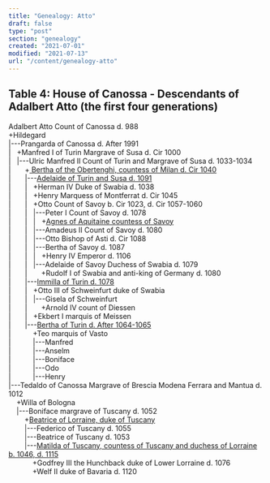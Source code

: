 ```yaml
---
title: "Genealogy: Atto"
draft: false
type: "post"
section: "genealogy"
created: "2021-07-01"
modified: "2021-07-13"
url: "/content/genealogy-atto"
---
```

<h2>Table 4: House of Canossa - Descendants of Adalbert Atto (the first four generations)</h2>
<p>Adalbert Atto Count of Canossa d. 988<br>
+Hildegard <br>
|---Prangarda of Canossa d. After 1991<br>
|&nbsp;&nbsp;&nbsp;+Manfred I of Turin Margrave of Susa d. Cir 1000<br>
|&nbsp;&nbsp;&nbsp;|---Ulric Manfred II Count of Turin and Margrave of Susa d. 1033-1034<br>
|&nbsp;&nbsp;&nbsp;&nbsp;&nbsp;&nbsp;&nbsp;+<a name="n129"></a><a href="/woman/129.html"> Bertha of the Obertenghi, countess of Milan d. Cir 1040</a><br>
|&nbsp;&nbsp;&nbsp;&nbsp;&nbsp;&nbsp;&nbsp;|---<a name="n105"></a><a href="/woman/105.html">Adelaide of Turin and Susa d. 1091</a><br>
|&nbsp;&nbsp;&nbsp;&nbsp;&nbsp;&nbsp;&nbsp;|&nbsp;&nbsp;&nbsp;+Herman IV Duke of Swabia d. 1038<br>
|&nbsp;&nbsp;&nbsp;&nbsp;&nbsp;&nbsp;&nbsp;|&nbsp;&nbsp;&nbsp;+Henry Marquess of Montferrat d. Cir 1045<br>
|&nbsp;&nbsp;&nbsp;&nbsp;&nbsp;&nbsp;&nbsp;|&nbsp;&nbsp;&nbsp;+Otto Count of Savoy b. Cir 1023, d. Cir 1057-1060<br>
|&nbsp;&nbsp;&nbsp;&nbsp;&nbsp;&nbsp;&nbsp;|&nbsp;&nbsp;&nbsp;|---Peter I Count of Savoy d. 1078<br>
|&nbsp;&nbsp;&nbsp;&nbsp;&nbsp;&nbsp;&nbsp;|&nbsp;&nbsp;&nbsp;|&nbsp;&nbsp;&nbsp;+<a name="n25340"></a><a href="/woman/25340.html">Agnes of Aquitaine countess of Savoy </a><br>
|&nbsp;&nbsp;&nbsp;&nbsp;&nbsp;&nbsp;&nbsp;|&nbsp;&nbsp;&nbsp;|---Amadeus II Count of Savoy d. 1080<br>
|&nbsp;&nbsp;&nbsp;&nbsp;&nbsp;&nbsp;&nbsp;|&nbsp;&nbsp;&nbsp;|---Otto Bishop of Asti d. Cir 1088<br>
|&nbsp;&nbsp;&nbsp;&nbsp;&nbsp;&nbsp;&nbsp;|&nbsp;&nbsp;&nbsp;|---Bertha of Savoy d. 1087<br>
|&nbsp;&nbsp;&nbsp;&nbsp;&nbsp;&nbsp;&nbsp;|&nbsp;&nbsp;&nbsp;|&nbsp;&nbsp;&nbsp;+Henry IV Emperor d. 1106<br>
|&nbsp;&nbsp;&nbsp;&nbsp;&nbsp;&nbsp;&nbsp;|&nbsp;&nbsp;&nbsp;|---Adelaide of Savoy Duchess of Swabia d. 1079<br>
|&nbsp;&nbsp;&nbsp;&nbsp;&nbsp;&nbsp;&nbsp;|&nbsp;&nbsp;&nbsp;&nbsp;&nbsp;&nbsp;&nbsp;+Rudolf I of Swabia and anti-king of Germany d. 1080<br>
|&nbsp;&nbsp;&nbsp;&nbsp;&nbsp;&nbsp;&nbsp;|---<a name="n128"></a><a href="/woman/128.html">Immilla of Turin d. 1078</a><br>
|&nbsp;&nbsp;&nbsp;&nbsp;&nbsp;&nbsp;&nbsp;|&nbsp;&nbsp;&nbsp;+Otto III of Schweinfurt duke of Swabia <br>
|&nbsp;&nbsp;&nbsp;&nbsp;&nbsp;&nbsp;&nbsp;|&nbsp;&nbsp;&nbsp;|---Gisela of Schweinfurt <br>
|&nbsp;&nbsp;&nbsp;&nbsp;&nbsp;&nbsp;&nbsp;|&nbsp;&nbsp;&nbsp;&nbsp;&nbsp;&nbsp;&nbsp;+Arnold IV count of Diessen <br>
|&nbsp;&nbsp;&nbsp;&nbsp;&nbsp;&nbsp;&nbsp;|&nbsp;&nbsp;&nbsp;+Ekbert I marquis of Meissen <br>
|&nbsp;&nbsp;&nbsp;&nbsp;&nbsp;&nbsp;&nbsp;|---<a name="n25368"></a><a href="/woman/25368.html">Bertha of Turin d. After 1064-1065</a><br>
|&nbsp;&nbsp;&nbsp;&nbsp;&nbsp;&nbsp;&nbsp;&nbsp;&nbsp;&nbsp;&nbsp;+Teo marquis of Vasto <br>
|&nbsp;&nbsp;&nbsp;&nbsp;&nbsp;&nbsp;&nbsp;&nbsp;&nbsp;&nbsp;&nbsp;|---Manfred <br>
|&nbsp;&nbsp;&nbsp;&nbsp;&nbsp;&nbsp;&nbsp;&nbsp;&nbsp;&nbsp;&nbsp;|---Anselm <br>
|&nbsp;&nbsp;&nbsp;&nbsp;&nbsp;&nbsp;&nbsp;&nbsp;&nbsp;&nbsp;&nbsp;|---Boniface <br>
|&nbsp;&nbsp;&nbsp;&nbsp;&nbsp;&nbsp;&nbsp;&nbsp;&nbsp;&nbsp;&nbsp;|---Odo <br>
|&nbsp;&nbsp;&nbsp;&nbsp;&nbsp;&nbsp;&nbsp;&nbsp;&nbsp;&nbsp;&nbsp;|---Henry <br>
|---Tedaldo of Canossa Margrave of Brescia Modena Ferrara and Mantua d. 1012<br>
&nbsp;&nbsp;&nbsp;&nbsp;+Willa of Bologna <br>
&nbsp;&nbsp;&nbsp;&nbsp;|---Boniface margrave of Tuscany d. 1052<br>
&nbsp;&nbsp;&nbsp;&nbsp;&nbsp;&nbsp;&nbsp;&nbsp;+<a name="n"></a><a href="/woman/20.html">Beatrice of Lorraine, duke of Tuscany</a><br>
&nbsp;&nbsp;&nbsp;&nbsp;&nbsp;&nbsp;&nbsp;&nbsp;|---Federico of Tuscany d. 1055<br>
&nbsp;&nbsp;&nbsp;&nbsp;&nbsp;&nbsp;&nbsp;&nbsp;|---Beatrice of Tuscany d. 1053<br>
&nbsp;&nbsp;&nbsp;&nbsp;&nbsp;&nbsp;&nbsp;&nbsp;|---<a name="n"></a><a href="/woman/29.html">Matilda of Tuscany, countess of Tuscany and duchess of Lorraine b. 1046, d. 1115</a><br>
&nbsp;&nbsp;&nbsp;&nbsp;&nbsp;&nbsp;&nbsp;&nbsp;&nbsp;&nbsp;&nbsp;&nbsp;+Godfrey III the Hunchback duke of Lower Lorraine d. 1076<br>
&nbsp;&nbsp;&nbsp;&nbsp;&nbsp;&nbsp;&nbsp;&nbsp;&nbsp;&nbsp;&nbsp;&nbsp;+Welf II duke of Bavaria d. 1120<br>
</p>
